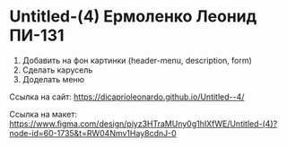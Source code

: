# Untitled-(4) Ермоленко Леонид ПИ-131

1) Добавить на фон картинки (header-menu, description, form)
2) Сделать карусель
3) Доделать меню


Ссылка на сайт: https://dicaprioleonardo.github.io/Untitled--4/

Ссылка на макет: https://www.figma.com/design/piyz3HTraMUny0g1hIXfWE/Untitled-(4)?node-id=60-1735&t=RW04Nmv1Hay8cdnJ-0
